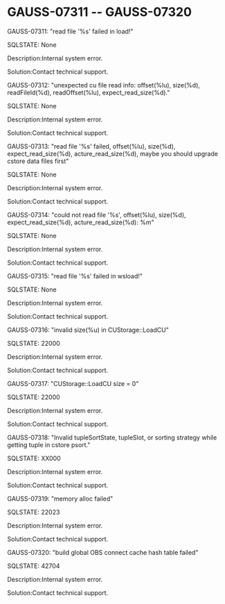 # GAUSS-07311 -- GAUSS-07320<a name="EN-US_TOPIC_0302073601"></a>

GAUSS-07311: "read file '%s' failed in load!"

SQLSTATE: None

Description:Internal system error.

Solution:Contact technical support.

GAUSS-07312: "unexpected cu file read info: offset\(%lu\), size\(%d\), readFileId\(%d\), readOffset\(%lu\), expect\_read\_size\(%d\)."

SQLSTATE: None

Description:Internal system error.

Solution:Contact technical support.

GAUSS-07313: "read file '%s' failed, offset\(%lu\), size\(%d\), expect\_read\_size\(%d\), acture\_read\_size\(%d\), maybe you should upgrade cstore data files first"

SQLSTATE: None

Description:Internal system error.

Solution:Contact technical support.

GAUSS-07314: "could not read file '%s', offset\(%lu\), size\(%d\), expect\_read\_size\(%d\), acture\_read\_size\(%d\): %m"

SQLSTATE: None

Description:Internal system error.

Solution:Contact technical support.

GAUSS-07315: "read file '%s' failed in wsload!"

SQLSTATE: None

Description:Internal system error.

Solution:Contact technical support.

GAUSS-07316: "invalid size\(%u\) in CUStorage::LoadCU"

SQLSTATE: 22000

Description:Internal system error.

Solution:Contact technical support.

GAUSS-07317: "CUStorage::LoadCU size = 0"

SQLSTATE: 22000

Description:Internal system error.

Solution:Contact technical support.

GAUSS-07318: "Invalid tupleSortState, tupleSlot, or sorting strategy while getting tuple in cstore psort."

SQLSTATE: XX000

Description:Internal system error.

Solution:Contact technical support.

GAUSS-07319: "memory alloc failed"

SQLSTATE: 22023

Description:Internal system error.

Solution:Contact technical support.

GAUSS-07320: "build global OBS connect cache hash table failed"

SQLSTATE: 42704

Description:Internal system error.

Solution:Contact technical support.

